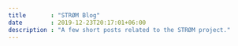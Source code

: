 ```yaml
---
title       : "STRØM Blog"
date        : 2019-12-23T20:17:01+06:00
description : "A few short posts related to the STRØM project."
---
```

